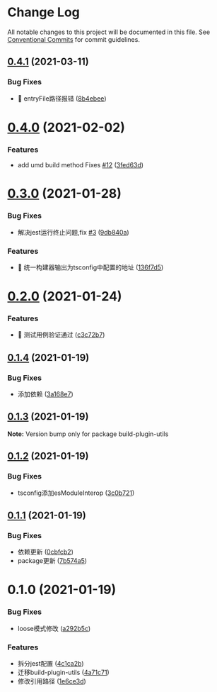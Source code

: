 # Change Log

All notable changes to this project will be documented in this file.
See [Conventional Commits](https://conventionalcommits.org) for commit guidelines.

## [0.4.1](https://github.com/unity-template/build-plugin-utils/compare/build-plugin-utils@0.4.0...build-plugin-utils@0.4.1) (2021-03-11)


### Bug Fixes

* 🐛 entryFile路径报错 ([8b4ebee](https://github.com/unity-template/build-plugin-utils/commit/8b4ebeeebb7cf3220084e92fc228f2961c8cded4))





# [0.4.0](https://github.com/unity-template/build-plugin-utils/compare/build-plugin-utils@0.3.0...build-plugin-utils@0.4.0) (2021-02-02)


### Features

* add umd build method  Fixes [#12](https://github.com/unity-template/build-plugin-utils/issues/12) ([3fed63d](https://github.com/unity-template/build-plugin-utils/commit/3fed63dcae61633287fe1e33e6c6dee1c52f0165))





# [0.3.0](https://github.com/unity-template/build-plugin-utils/compare/build-plugin-utils@0.2.0...build-plugin-utils@0.3.0) (2021-01-28)


### Bug Fixes

* 解决jest运行终止问题,fix [#3](https://github.com/unity-template/build-plugin-utils/issues/3) ([9db840a](https://github.com/unity-template/build-plugin-utils/commit/9db840a280f9a6ded6d39031e4056df6a024ac70))


### Features

* 🎸 统一构建器输出为tsconfig中配置的地址 ([136f7d5](https://github.com/unity-template/build-plugin-utils/commit/136f7d5a35a6bc0ee1084f4db2398a4387f84f4c))





# [0.2.0](https://github.com/unity-template/build-plugin-utils/compare/build-plugin-utils@0.1.4...build-plugin-utils@0.2.0) (2021-01-24)


### Features

* 🎸 测试用例验证通过 ([c3c72b7](https://github.com/unity-template/build-plugin-utils/commit/c3c72b7064bddc6436f1543109e4601b592dea38))





## [0.1.4](https://github.com/unity-template/build-plugin-utils/compare/build-plugin-utils@0.1.3...build-plugin-utils@0.1.4) (2021-01-19)


### Bug Fixes

* 添加依赖 ([3a168e7](https://github.com/unity-template/build-plugin-utils/commit/3a168e77fda652d5d88630e11b8624648c665312))





## [0.1.3](https://github.com/unity-template/build-plugin-utils/compare/build-plugin-utils@0.1.2...build-plugin-utils@0.1.3) (2021-01-19)

**Note:** Version bump only for package build-plugin-utils





## [0.1.2](https://github.com/unity-template/build-plugin-utils/compare/build-plugin-utils@0.1.1...build-plugin-utils@0.1.2) (2021-01-19)


### Bug Fixes

* tsconfig添加esModuleInterop ([3c0b721](https://github.com/unity-template/build-plugin-utils/commit/3c0b721bdefe8430dfeabca13101bc0a08fee736))





## [0.1.1](https://github.com/unity-template/build-plugin-utils/compare/build-plugin-utils@0.1.0...build-plugin-utils@0.1.1) (2021-01-19)


### Bug Fixes

* 依赖更新 ([0cbfcb2](https://github.com/unity-template/build-plugin-utils/commit/0cbfcb29e205995d826995faa985417508c337ec))
* package更新 ([7b574a5](https://github.com/unity-template/build-plugin-utils/commit/7b574a504cf8bc1a881400b05dcc9f23b158dca4))





# 0.1.0 (2021-01-19)


### Bug Fixes

* loose模式修改 ([a292b5c](https://github.com/unity-template/build-plugin-utils/commit/a292b5c3c908efea5fee135fb385552f1d7f156b))


### Features

* 拆分jest配置 ([4c1ca2b](https://github.com/unity-template/build-plugin-utils/commit/4c1ca2b995d4a8fc0883dba3fb736df61217e0ac))
* 迁移build-plugin-utils ([4a71c71](https://github.com/unity-template/build-plugin-utils/commit/4a71c71a54640390992f65efb0fd3861e44523be))
* 修改引用路径 ([1e6ce3d](https://github.com/unity-template/build-plugin-utils/commit/1e6ce3df0d0bf67981cc408b03d5f3de4a99cbeb))
